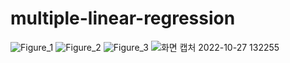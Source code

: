 # multiple-linear-regression


![Figure_1](https://user-images.githubusercontent.com/77375383/198191190-eb85ce01-f907-4c7a-ad9e-1207d90a51e8.png)
![Figure_2](https://user-images.githubusercontent.com/77375383/198191191-7a2dbe92-0903-4607-9d0f-d7c232eac811.png)
![Figure_3](https://user-images.githubusercontent.com/77375383/198191196-160acbb2-d8c0-45fe-9f0b-863e909bb0ce.png)
![화면 캡처 2022-10-27 132255](https://user-images.githubusercontent.com/77375383/198191293-2e3869f2-b8a7-4d36-9c75-add6656eb82f.png)
